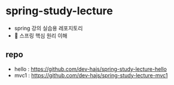 # spring-study-lecture
* spring 강의 실습용 레포지토리
* 🌱 스프링 핵심 원리 이해

## repo
* hello : https://github.com/dev-hajs/spring-study-lecture-hello
* mvc1 : https://github.com/dev-hajs/spring-study-lecture-mvc1
